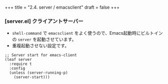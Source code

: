+++
title = "2.4. server / emacsclient"
draft = false
+++
### [server.el] クライアントサーバー

* `shell-command` で `emacsclient` をよく使うので、Emacs起動時にビルトインの `server` を起動させています。
* 重複起動させない設定です。

```elisp
;; Server start for emacs-client
(leaf server
  :require t
  :config
  (unless (server-running-p)
    (server-start)))
```
